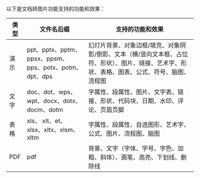 以下是文档转图片功能支持的功能和效果：

| 类型 | 文件名后缀    | 支持的功能和效果|
| ---- | ----------- | ----------- |
| 演示 | ppt、pptx、pptm、ppsx、ppsm、pps、potx、potm、dpt、dps | 幻灯片背景、对象边框/填充、对象阴影/倒影、文本（横/竖向文本框、占位符、形状）、图片、链接、艺术字、形状、表格、图表、公式、符号、脑图、流程图 |
| 文字 | doc、dot、wps、wpt、docx、dotx、docm、dotm  | 字属性、段属性、图片、文字表、链接、形状、代码块、日期、水印、评论、页眉页脚 |
| 表格 | xls、 xlt、et、xlsx、xltx、xlsm、xltm | 字属性、段属性、自选图形、艺术字、公式、图片、流程图、脑图 |
| PDF  | pdf   | 背景、文字（字体、字号、字色、加粗、斜体）、画笔、高亮、下划线、删除线 |
